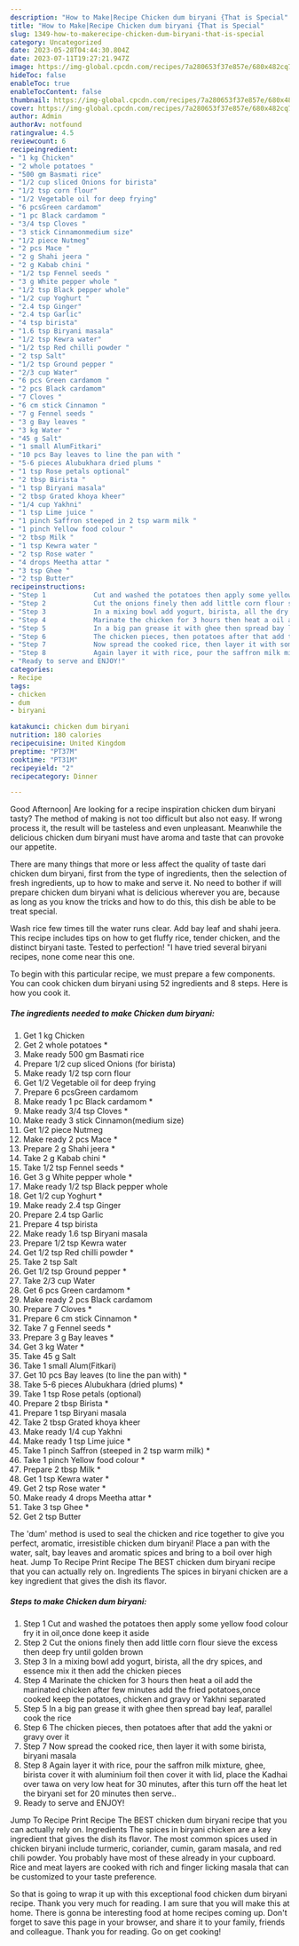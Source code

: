 ```yaml
---
description: "How to Make|Recipe Chicken dum biryani {That is Special"
title: "How to Make|Recipe Chicken dum biryani {That is Special"
slug: 1349-how-to-makerecipe-chicken-dum-biryani-that-is-special
category: Uncategorized
date: 2023-05-28T04:44:30.804Z
date: 2023-07-11T19:27:21.947Z
image: https://img-global.cpcdn.com/recipes/7a280653f37e857e/680x482cq70/chicken-dum-biryani-recipe-main-photo.jpg
hideToc: false
enableToc: true
enableTocContent: false
thumbnail: https://img-global.cpcdn.com/recipes/7a280653f37e857e/680x482cq70/chicken-dum-biryani-recipe-main-photo.jpg
cover: https://img-global.cpcdn.com/recipes/7a280653f37e857e/680x482cq70/chicken-dum-biryani-recipe-main-photo.jpg
author: Admin
authorAv: notfound
ratingvalue: 4.5
reviewcount: 6
recipeingredient:
- "1 kg Chicken"
- "2 whole potatoes "
- "500 gm Basmati rice"
- "1/2 cup sliced Onions for birista"
- "1/2 tsp corn flour"
- "1/2 Vegetable oil for deep frying"
- "6 pcsGreen cardamom"
- "1 pc Black cardamom "
- "3/4 tsp Cloves "
- "3 stick Cinnamonmedium size"
- "1/2 piece Nutmeg"
- "2 pcs Mace "
- "2 g Shahi jeera "
- "2 g Kabab chini "
- "1/2 tsp Fennel seeds "
- "3 g White pepper whole "
- "1/2 tsp Black pepper whole"
- "1/2 cup Yoghurt "
- "2.4 tsp Ginger"
- "2.4 tsp Garlic"
- "4 tsp birista"
- "1.6 tsp Biryani masala"
- "1/2 tsp Kewra water"
- "1/2 tsp Red chilli powder "
- "2 tsp Salt"
- "1/2 tsp Ground pepper "
- "2/3 cup Water"
- "6 pcs Green cardamom "
- "2 pcs Black cardamom"
- "7 Cloves "
- "6 cm stick Cinnamon "
- "7 g Fennel seeds "
- "3 g Bay leaves "
- "3 kg Water "
- "45 g Salt"
- "1 small AlumFitkari"
- "10 pcs Bay leaves to line the pan with "
- "5-6 pieces Alubukhara dried plums "
- "1 tsp Rose petals optional"
- "2 tbsp Birista "
- "1 tsp Biryani masala"
- "2 tbsp Grated khoya kheer"
- "1/4 cup Yakhni"
- "1 tsp Lime juice "
- "1 pinch Saffron steeped in 2 tsp warm milk "
- "1 pinch Yellow food colour "
- "2 tbsp Milk "
- "1 tsp Kewra water "
- "2 tsp Rose water "
- "4 drops Meetha attar "
- "3 tsp Ghee "
- "2 tsp Butter"
recipeinstructions:
- "Step 1            Cut and washed the potatoes then apply some yellow food colour fry it in oil,once done keep it aside"
- "Step 2            Cut the onions finely then add little corn flour sieve the excess then deep fry until golden brown"
- "Step 3            In a mixing bowl add yogurt, birista, all the dry spices, and essence mix it then add the chicken pieces"
- "Step 4            Marinate the chicken for 3 hours then heat a oil add the marinated chicken after few minutes add the fried potatoes,once cooked keep the potatoes, chicken and gravy or Yakhni separated"
- "Step 5            In a big pan grease it with ghee then spread bay leaf, parallel cook the rice"
- "Step 6            The chicken pieces, then potatoes after that add the yakni or gravy over it"
- "Step 7            Now spread the cooked rice, then layer it with some birista, biryani masala"
- "Step 8            Again layer it with rice, pour the saffron milk mixture, ghee, birista cover it with aluminium foil then cover it with lid, place the Kadhai over tawa on very low heat for 30 minutes, after this turn off the heat let the biryani set for 20 minutes then serve.."
- "Ready to serve and ENJOY!"
categories:
- Recipe
tags:
- chicken
- dum
- biryani

katakunci: chicken dum biryani 
nutrition: 180 calories
recipecuisine: United Kingdom
preptime: "PT37M"
cooktime: "PT31M"
recipeyield: "2"
recipecategory: Dinner

---
```



Good Afternoon| Are looking for a recipe inspiration chicken dum biryani tasty? The method of making is not too difficult but also not easy. If wrong process it, the result will be tasteless and even unpleasant. Meanwhile the delicious chicken dum biryani must have aroma and taste that can provoke our appetite.






There are many things that more or less affect the quality of taste dari chicken dum biryani, first from the type of ingredients, then the selection of fresh ingredients, up to how to make and serve it. No need to bother if will prepare chicken dum biryani what is delicious wherever you are, because as long as you know the tricks and how to do this, this dish be able to be treat special.


Wash rice few times till the water runs clear. Add bay leaf and shahi jeera. This recipe includes tips on how to get fluffy rice, tender chicken, and the distinct biryani taste. Tested to perfection! &#34;I have tried several biryani recipes, none come near this one.


To begin with this particular recipe, we must prepare a few components. You can cook chicken dum biryani using 52 ingredients and 8 steps. Here is how you cook it.

<!--inarticleads1-->

##### The ingredients needed to make Chicken dum biryani:

1. Get 1 kg Chicken
1. Get 2 whole potatoes *
1. Make ready 500 gm Basmati rice
1. Prepare 1/2 cup sliced Onions (for birista)
1. Make ready 1/2 tsp corn flour
1. Get 1/2 Vegetable oil for deep frying
1. Prepare 6 pcsGreen cardamom
1. Make ready 1 pc Black cardamom *
1. Make ready 3/4 tsp Cloves *
1. Make ready 3 stick Cinnamon(medium size)
1. Get 1/2 piece Nutmeg
1. Make ready 2 pcs Mace *
1. Prepare 2 g Shahi jeera *
1. Take 2 g Kabab chini *
1. Take 1/2 tsp Fennel seeds *
1. Get 3 g White pepper whole *
1. Make ready 1/2 tsp Black pepper whole
1. Get 1/2 cup Yoghurt *
1. Make ready 2.4 tsp Ginger
1. Prepare 2.4 tsp Garlic
1. Prepare 4 tsp birista
1. Make ready 1.6 tsp Biryani masala
1. Prepare 1/2 tsp Kewra water
1. Get 1/2 tsp Red chilli powder *
1. Take 2 tsp Salt
1. Get 1/2 tsp Ground pepper *
1. Take 2/3 cup Water
1. Get 6 pcs Green cardamom *
1. Make ready 2 pcs Black cardamom
1. Prepare 7 Cloves *
1. Prepare 6 cm stick Cinnamon *
1. Take 7 g Fennel seeds *
1. Prepare 3 g Bay leaves *
1. Get 3 kg Water *
1. Take 45 g Salt
1. Take 1 small Alum(Fitkari)
1. Get 10 pcs Bay leaves (to line the pan with) *
1. Take 5-6 pieces Alubukhara (dried plums) *
1. Take 1 tsp Rose petals (optional)
1. Prepare 2 tbsp Birista *
1. Prepare 1 tsp Biryani masala
1. Take 2 tbsp Grated khoya kheer
1. Make ready 1/4 cup Yakhni
1. Make ready 1 tsp Lime juice *
1. Take 1 pinch Saffron (steeped in 2 tsp warm milk) *
1. Take 1 pinch Yellow food colour *
1. Prepare 2 tbsp Milk *
1. Get 1 tsp Kewra water *
1. Get 2 tsp Rose water *
1. Make ready 4 drops Meetha attar *
1. Take 3 tsp Ghee *
1. Get 2 tsp Butter


The &#39;dum&#39; method is used to seal the chicken and rice together to give you perfect, aromatic, irresistible chicken dum biryani! Place a pan with the water, salt, bay leaves and aromatic spices and bring to a boil over high heat. Jump To Recipe Print Recipe The BEST chicken dum biryani recipe that you can actually rely on. Ingredients The spices in biryani chicken are a key ingredient that gives the dish its flavor. 

<!--inarticleads2-->

##### Steps to make Chicken dum biryani:

1. Step 1            Cut and washed the potatoes then apply some yellow food colour fry it in oil,once done keep it aside
1. Step 2            Cut the onions finely then add little corn flour sieve the excess then deep fry until golden brown
1. Step 3            In a mixing bowl add yogurt, birista, all the dry spices, and essence mix it then add the chicken pieces
1. Step 4            Marinate the chicken for 3 hours then heat a oil add the marinated chicken after few minutes add the fried potatoes,once cooked keep the potatoes, chicken and gravy or Yakhni separated
1. Step 5            In a big pan grease it with ghee then spread bay leaf, parallel cook the rice
1. Step 6            The chicken pieces, then potatoes after that add the yakni or gravy over it
1. Step 7            Now spread the cooked rice, then layer it with some birista, biryani masala
1. Step 8            Again layer it with rice, pour the saffron milk mixture, ghee, birista cover it with aluminium foil then cover it with lid, place the Kadhai over tawa on very low heat for 30 minutes, after this turn off the heat let the biryani set for 20 minutes then serve..
1. Ready to serve and ENJOY!

Jump To Recipe Print Recipe The BEST chicken dum biryani recipe that you can actually rely on. Ingredients The spices in biryani chicken are a key ingredient that gives the dish its flavor. The most common spices used in chicken biryani include turmeric, coriander, cumin, garam masala, and red chili powder. You probably have most of these already in your cupboard. Rice and meat layers are cooked with rich and finger licking masala that can be customized to your taste preference. 

So that is going to wrap it up with this exceptional food chicken dum biryani recipe. Thank you very much for reading. I am sure that you will make this at home. There is gonna be interesting food at home recipes coming up. Don't forget to save this page in your browser, and share it to your family, friends and colleague. Thank you for reading. Go on get cooking!
